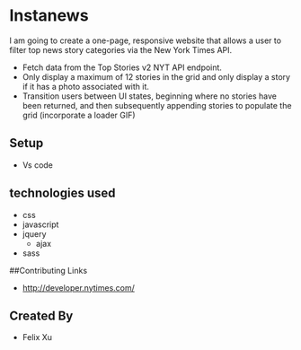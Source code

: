 # Instanews
 I am going to create a one-page, responsive website that allows a user to filter top news story categories via the New York Times API.
  * Fetch data from the Top Stories v2 NYT API endpoint.
  * Only display a maximum of 12 stories in the grid and only display a     story if it has a photo associated with it.
  * Transition users between UI states, beginning where no stories have been returned, and then subsequently appending stories to populate the grid (incorporate a loader GIF)
  
## Setup
 * Vs code

## technologies used

* css
* javascript
* jquery
  * ajax
* sass

 ##Contributing Links

* http://developer.nytimes.com/

## Created By

* Felix Xu